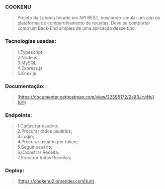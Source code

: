 ### COOKENU
> Projeto da Labenu focado em API REST, buscando simular um app ou plataforma de compartilhamento de receitas. 
> Deve se comportar como um Back-End simples de uma aplicação desse tipo.

### Tecnologias usadas:
> 1.Typescript <br>
> 2.Node.js <br>
> 3.MySQL <br>
> 4.Express.js <br>
> 5.Knex.js <br>

### Documentação:
> [https://documenter.getpostman.com/view/22395172/2s93JrvjHu](url)

### Endpoints:
> 1.Cadastrar usuário; <br>
> 2.Procurar todos usuários; <br>
> 3.Login; <br>
> 4.Procurar usuário por token; <br>
> 5.Seguir usuário; <br>
> 6.Cadastrar Receita; <br>
> 7.Procurar todas Receitas; <br>

### Deploy:
> [https://cookenu2.onrender.com](url)
